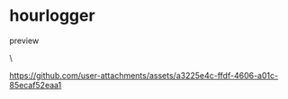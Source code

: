 # hourlogger
preview

\

https://github.com/user-attachments/assets/a3225e4c-ffdf-4606-a01c-85ecaf52eaa1

